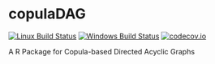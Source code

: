 copulaDAG
=========

[![Linux Build Status ](https://travis-ci.org/tvatter/copulaDAG.svg?branch=master)](https://travis-ci.org/tvatter/copulaDAG)
[![Windows Build Status](http://ci.appveyor.com/api/projects/status/github/tvatter/copuladag?svg=true)](https://ci.appveyor.com/project/tvatter/copuladag)
[![codecov.io](https://codecov.io/github/tvatter/copulaDAG/coverage.svg?branch=master)](https://codecov.io/github/tvatter/copulaDAG?branch=master)

A R Package for Copula-based Directed Acyclic Graphs
